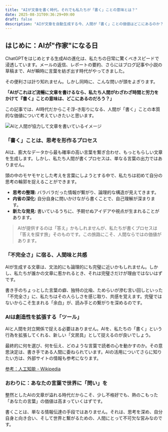 ```yaml
---
title: "AIが文章を書く時代。それでも私たちが「書く」ことの意味とは？"
date: 2025-08-31T09:36:29+09:00
draft: false
description: "AIが文章を自動生成する今、人間が「書く」ことの価値はどこにあるのか？思考を深め、他者と共感するための本質的な意味を再考します。"
---
```


## はじめに：AIが"作家"になる日

ChatGPTをはじめとする生成AIの進化は、私たちの日常に驚くべきスピードで浸透しています。メールの返信、レポートの要約、さらにはブログ記事や小説の草稿まで、AIが瞬時に言葉を紡ぎ出す時代がやってきました。

その便利さは計り知れません。しかし同時に、こんな問いが頭をよぎります。

**「AIがこれほど流暢に文章を書けるなら、私たち人間がわざわざ時間と労力をかけて『書く』ことの意味は、どこにあるのだろう？」**

この記事では、AI時代だからこそ浮-き彫りになる、人間が「書く」ことの本質的な価値について考えていきたいと思います。

![AIと人間が協力して文章を書いているイメージ](https://storage.googleapis.com/gemini-assets/static/images/image_placeholder.png)


### 「書く」ことは、思考を形作るプロセス

AIは、膨大なデータから最も確率の高い言葉を繋ぎ合わせ、もっともらしい文章を生成します。しかし、私たち人間が書くプロセスは、単なる言葉の出力ではありません。

頭の中のモヤモヤとした考えを言葉にしようとする中で、私たちは初めて自分の思考の輪郭を捉えることができます。

- **思考の整理:** バラバラだった情報が繋がり、論理的な構造が見えてきます。
- **内省の深化:** 自分自身に問いかけながら書くことで、自己理解が深まります。
- **新たな発見:** 書いているうちに、予期せぬアイデアや視点が生まれることがあります。

> AIが提供するのは「答え」かもしれませんが、私たちが書くプロセスは「答えを探す旅」そのものです。この旅路にこそ、人間ならではの価値があります。


### 「不完全さ」に宿る、人間味と共感

AIが生成する文章は、文法的にも論理的にも完璧に近いかもしれません。しかし、私たちが誰かの文章に惹かれるとき、それは完璧さだけが理由ではないはずです。

書き手のちょっとした言葉の癖、独特の比喩、ためらいが滲む言い回しといった「不完全さ」に、私たちはその人らしさを感じ取り、共感を覚えます。完璧ではないからこそ生まれる「余白」が、読み手との繋がりを深めるのです。


### AIは創造性を拡張する「ツール」

AIと人間を対立関係で捉える必要はありません。AIを、私たちの「書く」という行為を拡張してくれる、新しい「文房具」として捉えるのが良いでしょう。

最終的に何を選び、何を伝え、どのような言葉で読者の心を動かすのか。その意思決定は、書き手である人間に委ねられています。AIの活用についてさらに知りたい方は、外部サイトの情報も参考になります。

[参考：人工知能 - Wikipedia](https://ja.wikipedia.org/wiki/%E4%BA%BA%E5%B7%A5%E7%9F%A5%E8%83%BD)


### おわりに：あなたの言葉で世界に「問い」を

整然としたAIの文章が溢れる時代だからこそ、少し不格好でも、熱のこもった「あなたの言葉」の価値は高まっていくはずです。

書くことは、単なる情報伝達の手段ではありません。それは、思考を深め、自分自身と向き合い、そして世界と繋がるための、人間にとって不可欠な営みなのです。
